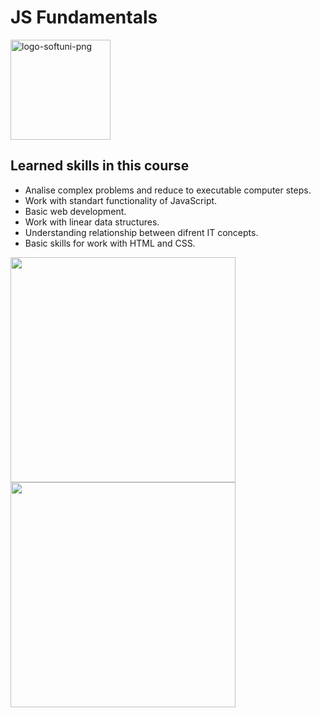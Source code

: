# JS Fundamentals
<img width="160" alt="logo-softuni-png" src="https://user-images.githubusercontent.com/73829572/214165138-200e72f0-0761-4f0b-96ce-10c38d2cee6b.png">

## Learned skills in this course

* Analise complex problems and reduce to executable computer steps.
* Work with standart functionality of JavaScript.
* Basic web development.
* Work with linear data structures.
* Understanding relationship between difrent IT concepts.
* Basic skills for work with HTML and CSS.

<img width="360" src="https://user-images.githubusercontent.com/73829572/214167906-ed44341e-0662-4955-81f7-7da728bc1381.png">
<img width="360" src="https://user-images.githubusercontent.com/73829572/214168956-0bd9283f-4679-4c18-afa1-f12fda4e8822.png">

